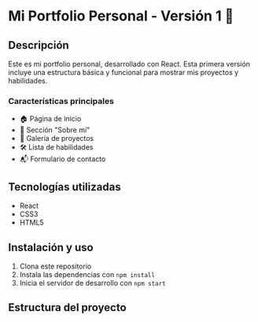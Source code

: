# Mi Portfolio Personal - Versión 1 🚀

## Descripción
Este es mi portfolio personal, desarrollado con React. Esta primera versión incluye una estructura básica y funcional para mostrar mis proyectos y habilidades.

### Características principales
- 🏠 Página de inicio
- 👤 Sección "Sobre mí"
- 💼 Galería de proyectos
- 🛠️ Lista de habilidades
- 📬 Formulario de contacto

## Tecnologías utilizadas
- React
- CSS3
- HTML5

## Instalación y uso
1. Clona este repositorio
2. Instala las dependencias con `npm install`
3. Inicia el servidor de desarrollo con `npm start`

## Estructura del proyecto
